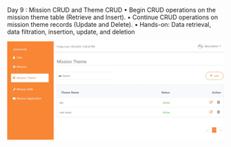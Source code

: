 Day 9 : Mission CRUD and Theme CRUD
• Begin CRUD operations on the mission theme table (Retrieve and Insert).
• Continue CRUD operations on mission theme records (Update and Delete).
• Hands-on: Data retrieval, data filtration, insertion, update, and deletion

![mission theme](https://github.com/neel1112/Tatvasoft_Internship_2025/blob/main/Day%209/Mission/mission%20theme.jpeg)
